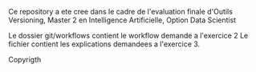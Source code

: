 Ce repository a ete cree dans le cadre de l'evaluation finale d'Outils Versioning, Master 2 en Intelligence Artificielle, Option Data Scientist

Le dossier git/workflows contient le workflow demande a l'exercice 2
Le fichier contient les explications demandees a l'exercice 3.

Copyrigth
